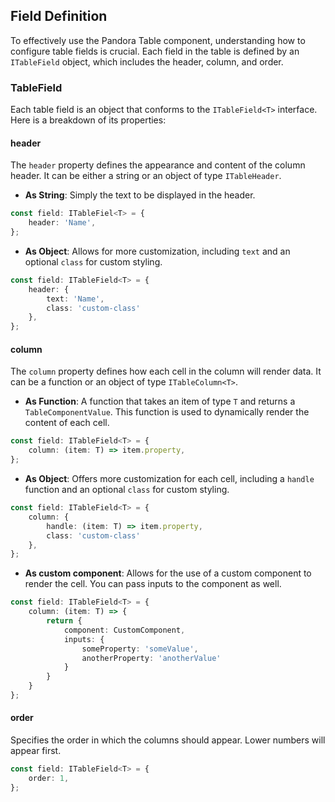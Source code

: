 ## Field Definition

To effectively use the Pandora Table component, understanding how to configure table fields is crucial. Each field in
the table is defined by an `ITableField` object, which includes the header, column, and order.

### TableField

Each table field is an object that conforms to the `ITableField<T>` interface. Here is a breakdown of its properties:

#### header

The `header` property defines the appearance and content of the column header. It can be either a string or an object of
type `ITableHeader`.

- **As String**: Simply the text to be displayed in the header.

```typescript
const field: ITableFiel<T> = {
    header: 'Name',
};
```

- **As Object**: Allows for more customization, including `text` and an optional `class` for custom styling.

```typescript
const field: ITableField<T> = {
    header: {
        text: 'Name',
        class: 'custom-class'
    },
};
```

#### column

The `column` property defines how each cell in the column will render data. It can be a function or an object of
type `ITableColumn<T>`.

- **As Function**: A function that takes an item of type `T` and returns
  a `TableComponentValue`. This function is used to dynamically render the content of each cell.

```typescript
const field: ITableField<T> = {
    column: (item: T) => item.property,
};
```

- **As Object**: Offers more customization for each cell, including a `handle` function and an
  optional `class` for custom styling.

```typescript
const field: ITableField<T> = {
    column: {
        handle: (item: T) => item.property,
        class: 'custom-class'
    },
};
```

- **As custom component**: Allows for the use of a custom component to render the cell. You can pass inputs to the
  component as well.

```typescript
const field: ITableField<T> = {
    column: (item: T) => {
        return {
            component: CustomComponent,
            inputs: {
                someProperty: 'someValue',
                anotherProperty: 'anotherValue'
            }
        }
    }
};
```

#### order

Specifies the order in which the columns should appear. Lower numbers will appear first.

```typescript
const field: ITableField<T> = {
    order: 1,
};
```